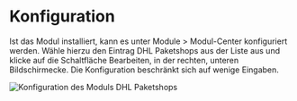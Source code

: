 # Konfiguration 

Ist das Modul installiert, kann es unter Module \> Modul-Center konfiguriert werden. Wähle hierzu den Eintrag DHL Paketshops aus der Liste aus und klicke auf die Schaltfläche Bearbeiten, in der rechten, unteren Bildschirmecke. Die Konfiguration beschränkt sich auf wenige Eingaben.

![](Bilder/dhl_paketshops/dhl_paketshops_konfiguration.png "Konfiguration des Moduls DHL
      Paketshops")

  

  




